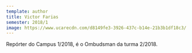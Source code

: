 ```yaml
---
template: author
title: Victor Farias
semester: 2018/1
image: https://www.ucarecdn.com/d8149fe3-3926-437c-b14e-21b3b1df18c3/
---
```

Repórter do Campus 1/2018, é o Ombudsman da turma 2/2018.
